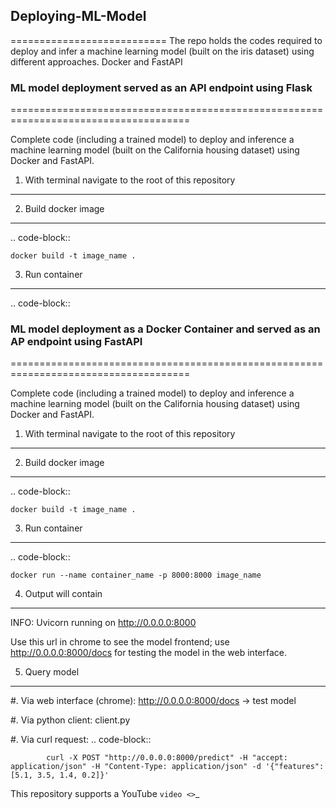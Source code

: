 
## Deploying-ML-Model
===========================
The repo holds the codes required to deploy and infer a machine learning model (built on the iris dataset) using different approaches. Docker and FastAPI

### ML model deployment served as an API endpoint using Flask
=====================================================================================

Complete code (including a trained model) to deploy and inference a machine learning model (built on the California housing dataset) using Docker and FastAPI.

1. With terminal navigate to the root of this repository
--------------------------------------------------------

2. Build docker image
---------------------
.. code-block::

    docker build -t image_name .

3. Run container
----------------
.. code-block::


### ML model deployment as a Docker Container and served as an AP endpoint using FastAPI
=====================================================================================

Complete code (including a trained model) to deploy and inference a machine learning model (built on the California housing dataset) using Docker and FastAPI.

1. With terminal navigate to the root of this repository
--------------------------------------------------------

2. Build docker image
---------------------
.. code-block::

    docker build -t image_name .

3. Run container
----------------
.. code-block::

    docker run --name container_name -p 8000:8000 image_name

4. Output will contain
----------------------
INFO:     Uvicorn running on http://0.0.0.0:8000

Use this url in chrome to see the model frontend;
use http://0.0.0.0:8000/docs for testing the model in the web interface.

5. Query model
--------------
    
 #. Via web interface (chrome):
        http://0.0.0.0:8000/docs -> test model
    
 #. Via python client:
        client.py
    
 #. Via curl request:
        .. code-block::

            curl -X POST "http://0.0.0.0:8000/predict" -H "accept: application/json" -H "Content-Type: application/json" -d '{"features": [5.1, 3.5, 1.4, 0.2]}'

This repository supports a YouTube `video <>`_
